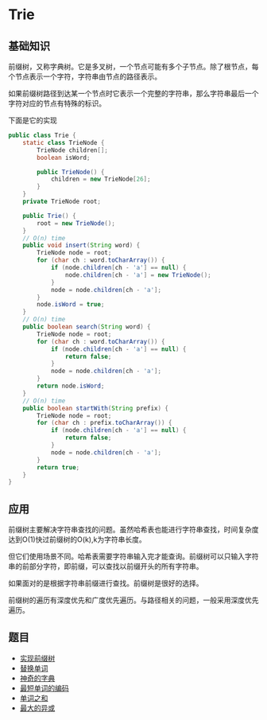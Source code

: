 # Trie

## 基础知识

前缀树，又称字典树。它是多叉树，一个节点可能有多个子节点。除了根节点，每个节点表示一个字符，字符串由节点的路径表示。

如果前缀树路径到达某一个节点时它表示一个完整的字符串，那么字符串最后一个字符对应的节点有特殊的标识。

下面是它的实现
```java
public class Trie {
    static class TrieNode {
        TrieNode children[];
        boolean isWord;

        public TrieNode() {
            children = new TrieNode[26];
        }
    }
    private TrieNode root;

    public Trie() {
        root = new TrieNode();
    }
    // O(n) time
    public void insert(String word) {
        TrieNode node = root;
        for (char ch : word.toCharArray()) {
            if (node.children[ch - 'a'] == null) {
                node.children[ch - 'a'] = new TrieNode();
            }
            node = node.children[ch - 'a'];
        }
        node.isWord = true;
    }
    // O(n) time
    public boolean search(String word) {
        TrieNode node = root;
        for (char ch : word.toCharArray()) {
            if (node.children[ch - 'a'] == null) {
                return false;
            }
            node = node.children[ch - 'a'];
        }
        return node.isWord;
    }
    // O(n) time
    public boolean startWith(String prefix) {
        TrieNode node = root;
        for (char ch : prefix.toCharArray()) {
            if (node.children[ch - 'a'] == null) {
                return false;
            }
            node = node.children[ch - 'a'];
        }
        return true;
    }
}
```

## 应用

前缀树主要解决字符串查找的问题。虽然哈希表也能进行字符串查找，时间复杂度达到O(1)快过前缀树的O(k),k为字符串长度。

但它们使用场景不同。哈希表需要字符串输入完才能查询。前缀树可以只输入字符串的前部分字符，即前缀，可以查找以前缀开头的所有字符串。

如果面对的是根据字符串前缀进行查找。前缀树是很好的选择。

前缀树的遍历有深度优先和广度优先遍历。与路径相关的问题，一般采用深度优先遍历。

## 题目

* [实现前缀树](src/main/java/io/dure/coding/trie/Trie.java)
* [替换单词](src/main/java/io/dure/coding/trie/ReplaceWords.java)
* [神奇的字典](src/main/java/io/dure/coding/trie/MagicDictionary.java)
* [最短单词的编码](src/main/java/io/dure/coding/trie/MinimumLengthEncoding.java)
* [单词之和](src/main/java/io/dure/coding/trie/MapSum.java)
* [最大的异或](src/main/java/io/dure/coding/trie/FindMaximumXOR.java)